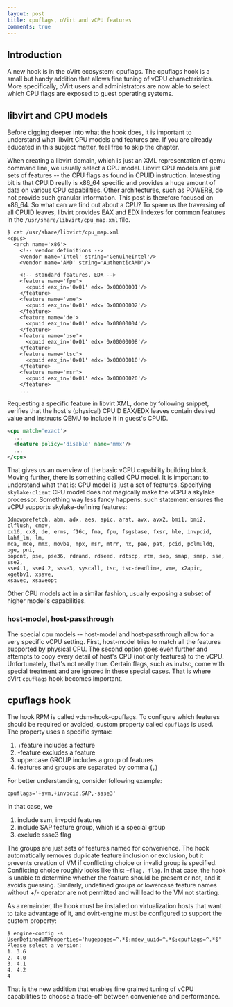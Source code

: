 ```yaml
---
layout: post
title: cpuflags, oVirt and vCPU features
comments: true
---
```


## Introduction

A new hook is in the oVirt ecosystem: cpuflags. The cpuflags hook is a small but handy addition that allows fine tuning of vCPU characteristics. More specifically, oVirt users and administrators are now able to select which CPU flags are exposed to guest operating systems.

<!--more-->

## libvirt and CPU models

Before digging deeper into what the hook does, it is important to understand what libvirt CPU models and features are. If you are already educated in this subject matter, feel free to skip the chapter.

When creating a libvirt domain, which is just an XML representation of qemu command line, we usually select a CPU model. Libvirt CPU models are just sets of features -- the CPU flags as found in CPUID instruction. Interesting bit is that CPUID really is x86_64 specific and provides a huge amount of data on various CPU capabilities. Other architectures, such as POWER8, do not provide such granular information. This post is therefore focused on x86_64. So what can we find out about a CPU? To spare us the traversing of all CPUID leaves, libvirt provides EAX and EDX indexes for common features in the `/usr/share/libvirt/cpu_map.xml` file.

```
$ cat /usr/share/libvirt/cpu_map.xml
<cpus>
  <arch name='x86'>
    <!-- vendor definitions -->
    <vendor name='Intel' string='GenuineIntel'/>
    <vendor name='AMD' string='AuthenticAMD'/>

    <!-- standard features, EDX -->
    <feature name='fpu'>
      <cpuid eax_in='0x01' edx='0x00000001'/>
    </feature>
    <feature name='vme'>
      <cpuid eax_in='0x01' edx='0x00000002'/>
    </feature>
    <feature name='de'>
      <cpuid eax_in='0x01' edx='0x00000004'/>
    </feature>
    <feature name='pse'>
      <cpuid eax_in='0x01' edx='0x00000008'/>
    </feature>
    <feature name='tsc'>
      <cpuid eax_in='0x01' edx='0x00000010'/>
    </feature>
    <feature name='msr'>
      <cpuid eax_in='0x01' edx='0x00000020'/>
    </feature>
    ...
```

Requesting a specific feature in libvirt XML, done by following snippet, verifies that the host's (physical) CPUID EAX/EDX leaves contain desired value and instructs QEMU to include it in guest's CPUID.

```xml
<cpu match='exact'>
  ...
  <feature policy='disable' name='mmx'/>
  ...
</cpu>
```

That gives us an overview of the basic vCPU capability building block. Moving further, there is something called CPU model. It is important to understand what that is: CPU model is just a set of features. Specifying `skylake-client` CPU model does not magically make the vCPU a skylake processor. Something way less fancy happens: such statement ensures the vCPU supports skylake-defining features: 

```
3dnowprefetch, abm, adx, aes, apic, arat, avx, avx2, bmi1, bmi2, clflush, cmov,
cx16, cx8, de, erms, f16c, fma, fpu, fsgsbase, fxsr, hle, invpcid, lahf_lm, lm,
mca, mce, mmx, movbe, mpx, msr, mtrr, nx, pae, pat, pcid, pclmuldq, pge, pni,
popcnt, pse, pse36, rdrand, rdseed, rdtscp, rtm, sep, smap, smep, sse, sse2,
sse4.1, sse4.2, ssse3, syscall, tsc, tsc-deadline, vme, x2apic, xgetbv1, xsave,
xsavec, xsaveopt
```

Other CPU models act in a similar fashion, usually exposing a subset of higher model's capabilities.

### host-model, host-passthrough

The special cpu models -- host-model and host-passthrough allow for a very specific vCPU setting. First, host-model tries to match all the features supported by physical CPU. The second option goes even further and attempts to copy every detail of host's CPU (not only features) to the vCPU. Unfortunately, that's not really true. Certain flags, such as invtsc, come with special treatment and are ignored in these special cases. That is where oVirt `cpuflags` hook becomes important.

## cpuflags hook

The hook RPM is called vdsm-hook-cpuflags. To configure which features should be required or avoided, custom property called `cpuflags` is used. The property uses a specific syntax:

1. +feature includes a feature
2. -feature excludes a feature
3. uppercase GROUP includes a group of features
4. features and groups are separated by comma (`,`)

For better understanding, consider following example:

```
cpuflags='+svm,+invpcid,SAP,-ssse3'
```

In that case, we

1. include svm, invpcid features
2. include SAP feature group, which is a special group
3. exclude ssse3 flag

The groups are just sets of features named for convenience. The hook automatically removes duplicate feature inclusion or exclusion, but it prevents creation of VM if conflicting choice or invalid group is specified. Conflicting choice roughly looks like this: `+flag,-flag`. In that case, the hook is unable to determine whether the feature should be present or not, and it avoids guessing. Similarly, undefined groups or lowercase feature names without +/- operator are not permitted and will lead to the VM not starting.

As a remainder, the hook must be installed on virtualization hosts that want to take advantage of it, and ovirt-engine must be configured to support the custom property:

```
$ engine-config -s UserDefinedVMProperties='hugepages=^.*$;mdev_uuid=^.*$;cpuflags=^.*$'
Please select a version:
1. 3.6
2. 4.0
3. 4.1
4. 4.2
4
```

That is the new addition that enables fine grained tuning of vCPU capabilities to choose a trade-off between convenience and performance.

